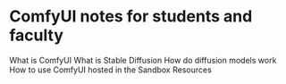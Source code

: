 # ComfyUI notes for students and faculty

What is ComfyUI
What is Stable Diffusion
How do diffusion models work
How to use ComfyUI hosted in the Sandbox
Resources
